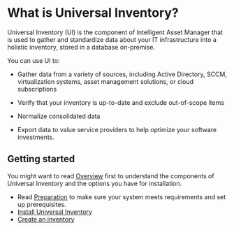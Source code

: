 # What is Universal Inventory?

Universal Inventory (UI) is the component of Intelligent Asset Manager that is used to gather and standardize data about your IT infrastructure into a holistic inventory, stored in a database on-premise.

You can use UI to:

- Gather data from a variety of sources, including Active Directory, SCCM, virtualization systems, asset management solutions, or cloud subscriptions

- Verify that your inventory is up-to-date and exclude out-of-scope items

- Normalize consolidated data

- Export data to value service providers to help optimize your software investments.

## Getting started

You might want to read [Overview](overview.md) first to understand the components of Universal Inventory and the options you have for installation.

- Read [Preparation](preparation.md) to make sure your system meets requirements and set up prerequisites.
- [Install Universal Inventory](installation.md)
- [Create an inventory](inventory.md)
